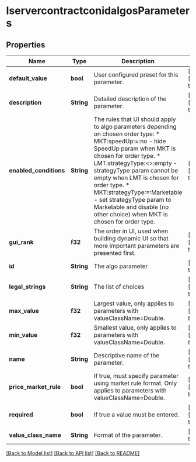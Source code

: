 # IservercontractconidalgosParameters

## Properties
Name | Type | Description | Notes
------------ | ------------- | ------------- | -------------
**default_value** | **bool** | User configured preset for this parameter. | [optional] [default to null]
**description** | **String** | Detailed description of the parameter. | [optional] [default to null]
**enabled_conditions** | **String** | The rules that UI should apply to algo parameters depending on chosen order type:  * MKT:speedUp:&#x3D;:no - hide SpeedUp param when MKT is chosen for order type.  * LMT:strategyType:&lt;&gt;:empty - strategyType param cannot be empty when LMT is chosen for order type.  * MKT:strategyType:&#x3D;:Marketable - set strategyType param to Marketable and disable (no other choice) when MKT is chosen for order type.  | [optional] [default to null]
**gui_rank** | **f32** | The order in UI, used when building dynamic UI so that more important parameters are presented first. | [optional] [default to null]
**id** | **String** | The algo parameter | [default to null]
**legal_strings** | **String** | The list of choices | [optional] [default to null]
**max_value** | **f32** | Largest value, only applies to parameters with valueClassName&#x3D;Double. | [optional] [default to null]
**min_value** | **f32** | Smallest value, only applies to parameters with valueClassName&#x3D;Double. | [optional] [default to null]
**name** | **String** | Descriptive name of the parameter. | [optional] [default to null]
**price_market_rule** | **bool** | If true, must specify parameter using market rule format. Only applies to parameters with valueClassName&#x3D;Double. | [optional] [default to null]
**required** | **bool** | If true a value must be entered. | [optional] [default to null]
**value_class_name** | **String** | Format of the parameter. | [default to null]

[[Back to Model list]](../README.md#documentation-for-models) [[Back to API list]](../README.md#documentation-for-api-endpoints) [[Back to README]](../README.md)



